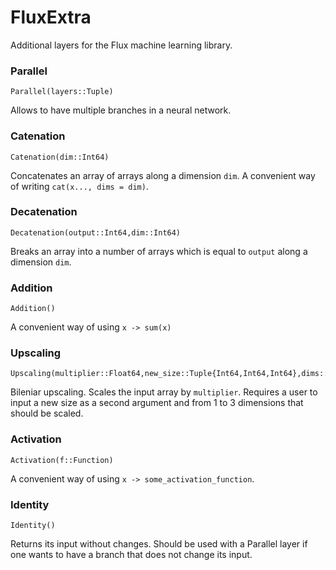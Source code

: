 # FluxExtra

Additional layers for the Flux machine learning library.

### Parallel
```
Parallel(layers::Tuple)
```
Allows to have multiple branches in a neural network.

### Catenation
```
Catenation(dim::Int64)
```
Concatenates an array of arrays along a dimension `dim`. A convenient way of writing `cat(x..., dims = dim)`.

### Decatenation
```
Decatenation(output::Int64,dim::Int64)
```
Breaks an array into a number of arrays which is equal to `output` along a dimension `dim`.

### Addition
```
Addition()
```
A convenient way of using `x -> sum(x)`

### Upscaling
```
Upscaling(multiplier::Float64,new_size::Tuple{Int64,Int64,Int64},dims::Union{Int64,Tuple{Int64,Int64},Tuple{Int64,Int64,Int64}}))
```
Bileniar upscaling. Scales the input array by `multiplier`. Requires a user to input a new size as a second argument and from 1 to 3 dimensions that should be scaled.

### Activation
```
Activation(f::Function)
```
A convenient way of using `x -> some_activation_function`.

### Identity
```
Identity()
```
Returns its input without changes. Should be used with a Parallel layer if one wants to have a branch that does not change its input.
